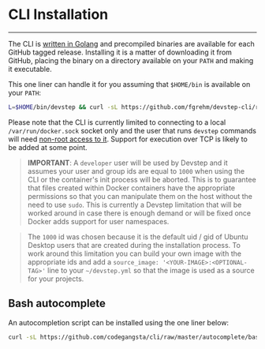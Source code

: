 # CLI Installation
------------------

The CLI is [written in Golang](https://github.com/fgrehm/devstep-cli) and precompiled
binaries are available for each GitHub tagged release. Installing it is a matter
of downloading it from GitHub, placing the binary on a directory available on your
`PATH` and making it executable.

This one liner can handle it for you assuming that `$HOME/bin` is available
on your `PATH`:

```sh
L=$HOME/bin/devstep && curl -sL https://github.com/fgrehm/devstep-cli/releases/download/v0.4.0/linux_amd64 > $L && chmod +x $L
```

Please note that the CLI is currently limited to connecting to a local `/var/run/docker.sock`
socket only and the user that runs `devstep` commands will need [non-root access to it](http://docs.docker.io/installation/ubuntulinux/#giving-non-root-access).
Support for execution over TCP is likely to be added at some point.


> **IMPORTANT**: A `developer` user will be used by Devstep and it assumes your
user and group ids are equal to `1000` when using the CLI or the container's init
process will be aborted. This is to guarantee that files created within Docker
containers have the appropriate permissions so that you can manipulate them
on the host without the need to use `sudo`. This is currently a Devstep limitation
that will be worked around in case there is enough demand or will be fixed once
Docker adds support for user namespaces.

> The `1000` id was chosen because it is the default uid / gid of Ubuntu Desktop users
that are created during the installation process. To work around this limitation
you can build your own image with the appropriate ids and add a `source_image: '<YOUR-IMAGE>:<OPTIONAL-TAG>'`
line to your `~/devstep.yml` so that the image is used as a source for your projects.

## Bash autocomplete

An autocompletion script can be installed using the one liner below:

```sh
curl -sL https://github.com/codegangsta/cli/raw/master/autocomplete/bash_autocomplete | sed 's/$PROG/devstep/' | sudo tee /etc/bash_completion.d/devstep
```
